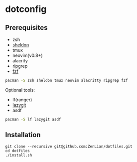 # dotconfig

## Prerequisites

- zsh
- [sheldon](https://github.com/rossmacarthur/sheldon)
- tmux
- neovim(v0.8+)
- alacrity
- ripgrep
- [fzf](https://github.com/junegunn/fzf)

```bash
pacman -S zsh sheldon tmux neovim alacritty ripgrep fzf
```

Optional tools:

- lf(~~ranger~~)
- [lazygit](https://github.com/jesseduffield/lazygit)
- asdf

```bash
pacman -S lf lazygit asdf
```

## Installation

```shell
git clone --recursive git@github.com:ZenLian/dotfiles.git
cd dotfiles
./install.sh
```

